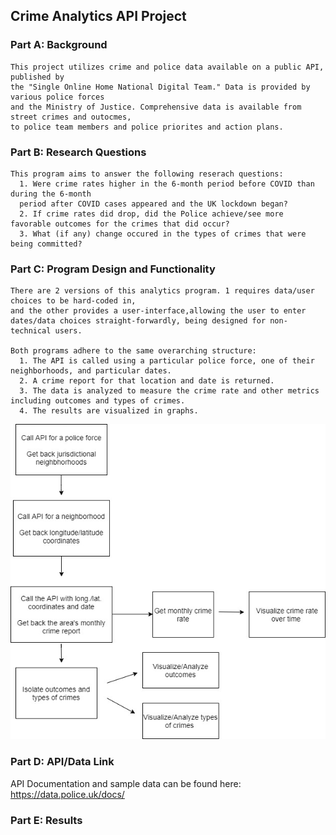 ## Crime Analytics API Project

### Part A: Background
    This project utilizes crime and police data available on a public API, published by
    the "Single Online Home National Digital Team." Data is provided by various police forces
    and the Ministry of Justice. Comprehensive data is available from street crimes and outocmes, 
    to police team members and police priorites and action plans. 

### Part B: Research Questions

    This program aims to answer the following reserach questions:
      1. Were crime rates higher in the 6-month period before COVID than during the 6-month 
      period after COVID cases appeared and the UK lockdown began? 
      2. If crime rates did drop, did the Police achieve/see more favorable outcomes for the crimes that did occur? 
      3. What (if any) change occured in the types of crimes that were being committed?  

### Part C: Program Design and Functionality
    
    There are 2 versions of this analytics program. 1 requires data/user choices to be hard-coded in,
    and the other provides a user-interface,allowing the user to enter dates/data choices straight-forwardly, being designed for non-technical users.
    
    Both programs adhere to the same overarching structure: 
      1. The API is called using a particular police force, one of their neighborhoods, and particular dates. 
      2. A crime report for that location and date is returned. 
      3. The data is analyzed to measure the crime rate and other metrics including outcomes and types of crimes.
      4. The results are visualized in graphs. 
      

![Crime Analytics Diagram.io](/Crime_Analytics_API_Project/Crime_API_Diagram.jpg "Program Diagram")
### Part D: API/Data Link

API Documentation and sample data can be found here: https://data.police.uk/docs/

### Part E: Results 

